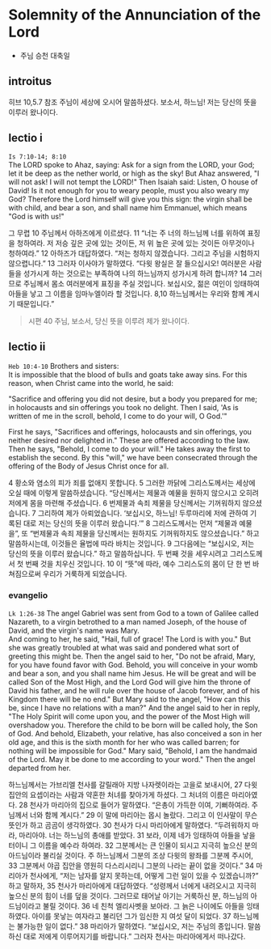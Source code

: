# Solemnity of the Annunciation of the Lord
- 주님 승천 대축일

## introitus
히브 10,5.7 참조
주님이 세상에 오시어 말씀하셨다. 보소서, 하느님! 저는 당신의 뜻을 이루러 왔나이다.

## lectio i
`Is 7:10-14; 8:10`  
The LORD spoke to Ahaz, saying:
Ask for a sign from the LORD, your God;
let it be deep as the nether world, or high as the sky!
But Ahaz answered,
"I will not ask! I will not tempt the LORD!"
Then Isaiah said:
Listen, O house of David!
Is it not enough for you to weary people,
must you also weary my God?
Therefore the Lord himself will give you this sign:
the virgin shall be with child, and bear a son,
and shall name him Emmanuel,
which means "God is with us!"

그 무렵 10 주님께서 아하즈에게 이르셨다.
11 “너는 주 너의 하느님께 너를 위하여 표징을 청하여라.
저 저승 깊은 곳에 있는 것이든,
저 위 높은 곳에 있는 것이든 아무것이나 청하여라.”
12 아하즈가 대답하였다.
“저는 청하지 않겠습니다. 그리고 주님을 시험하지 않으렵니다.”
13 그러자 이사야가 말하였다. “다윗 왕실은 잘 들으십시오!
여러분은 사람들을 성가시게 하는 것으로는 부족하여
나의 하느님까지 성가시게 하려 합니까?
14 그러므로 주님께서 몸소 여러분에게 표징을 주실 것입니다.
보십시오, 젊은 여인이 잉태하여 아들을 낳고
그 이름을 임마누엘이라 할 것입니다.
8,10 하느님께서는 우리와 함께 계시기 때문입니다.”



> 시편 40 주님, 보소서, 당신 뜻을 이루려 제가 왔나이다.

## lectio ii
`Heb 10:4-10` Brothers and sisters:  
It is impossible that the blood of bulls and goats
take away sins.
For this reason, when Christ came into the world, he said:

"Sacrifice and offering you did not desire,
but a body you prepared for me;
in holocausts and sin offerings you took no delight.
Then I said, 'As is written of me in the scroll,
behold, I come to do your will, O God.'"

First he says, "Sacrifices and offerings,
holocausts and sin offerings,
you neither desired nor delighted in."
These are offered according to the law.
Then he says, "Behold, I come to do your will."
He takes away the first to establish the second.
By this "will," we have been consecrated
through the offering of the Body of Jesus Christ once for all.


4 황소와 염소의 피가 죄를 없애지 못합니다.
5 그러한 까닭에 그리스도께서는 세상에 오실 때에 이렇게 말씀하셨습니다.
“당신께서는 제물과 예물을 원하지 않으시고
오히려 저에게 몸을 마련해 주셨습니다.
6 번제물과 속죄 제물을 당신께서는 기꺼워하지 않으셨습니다.
7 그리하여 제가 아뢰었습니다.
‘보십시오, 하느님! 두루마리에 저에 관하여 기록된 대로
저는 당신의 뜻을 이루러 왔습니다.’”
8 그리스도께서는 먼저 “제물과 예물을”, 또 “번제물과 속죄 제물을
당신께서는 원하지도 기꺼워하지도 않으셨습니다.” 하고 말씀하시는데,
이것들은 율법에 따라 바치는 것입니다.
9 그다음에는 “보십시오, 저는 당신의 뜻을 이루러 왔습니다.” 하고 말씀하십니다.
두 번째 것을 세우시려고 그리스도께서 첫 번째 것을 치우신 것입니다.
10 이 “뜻”에 따라, 예수 그리스도의 몸이 단 한 번 바쳐짐으로써
우리가 거룩하게 되었습니다.

### evangelio
`Lk 1:26-38` The angel Gabriel was sent from God to a town of Galilee called Nazareth,
to a virgin betrothed to a man named Joseph, of the house of David, and the virgin's name was Mary.  
And coming to her, he said,
"Hail, full of grace! The Lord is with you."
But she was greatly troubled at what was said
and pondered what sort of greeting this might be.
Then the angel said to her,
"Do not be afraid, Mary,
for you have found favor with God.
Behold, you will conceive in your womb and bear a son,
and you shall name him Jesus.
He will be great and will be called Son of the Most High,
and the Lord God will give him the throne of David his father,
and he will rule over the house of Jacob forever,
and of his Kingdom there will be no end."
But Mary said to the angel,
"How can this be,
since I have no relations with a man?"
And the angel said to her in reply,
"The Holy Spirit will come upon you,
and the power of the Most High will overshadow you.
Therefore the child to be born
will be called holy, the Son of God.
And behold, Elizabeth, your relative,
has also conceived a son in her old age,
and this is the sixth month for her who was called barren;
for nothing will be impossible for God."
Mary said, "Behold, I am the handmaid of the Lord.
May it be done to me according to your word."
Then the angel departed from her.


하느님께서는 가브리엘 천사를 갈릴래아 지방 나자렛이라는 고을로 보내시어,
27 다윗 집안의 요셉이라는 사람과 약혼한 처녀를 찾아가게 하셨다.
그 처녀의 이름은 마리아였다.
28 천사가 마리아의 집으로 들어가 말하였다.
“은총이 가득한 이여, 기뻐하여라. 주님께서 너와 함께 계시다.”
29 이 말에 마리아는 몹시 놀랐다.
그리고 이 인사말이 무슨 뜻인가 하고 곰곰이 생각하였다.
30 천사가 다시 마리아에게 말하였다.
“두려워하지 마라, 마리아야. 너는 하느님의 총애를 받았다.
31 보라, 이제 네가 잉태하여 아들을 낳을 터이니 그 이름을 예수라 하여라.
32 그분께서는 큰 인물이 되시고
지극히 높으신 분의 아드님이라 불리실 것이다.
주 하느님께서 그분의 조상 다윗의 왕좌를 그분께 주시어,
33 그분께서 야곱 집안을 영원히 다스리시리니
그분의 나라는 끝이 없을 것이다.”
34 마리아가 천사에게, “저는 남자를 알지 못하는데,
어떻게 그런 일이 있을 수 있겠습니까?” 하고 말하자,
35 천사가 마리아에게 대답하였다.
“성령께서 너에게 내려오시고
지극히 높으신 분의 힘이 너를 덮을 것이다.
그러므로 태어날 아기는 거룩하신 분,
하느님의 아드님이라고 불릴 것이다.
36 네 친척 엘리사벳을 보아라.
그 늙은 나이에도 아들을 잉태하였다.
아이를 못낳는 여자라고 불리던 그가 임신한 지 여섯 달이 되었다.
37 하느님께는 불가능한 일이 없다.”
38 마리아가 말하였다.
“보십시오, 저는 주님의 종입니다.
말씀하신 대로 저에게 이루어지기를 바랍니다.”
그러자 천사는 마리아에게서 떠나갔다.